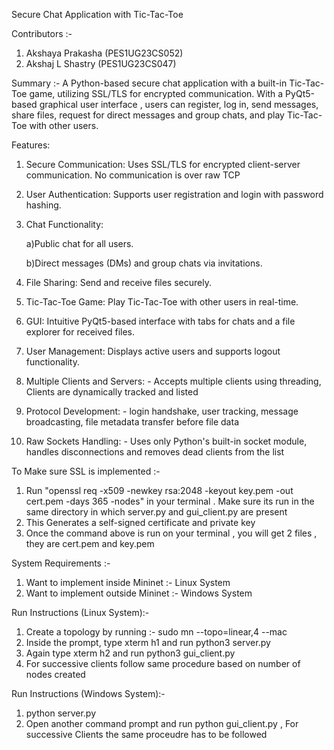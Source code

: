 Secure Chat Application with Tic-Tac-Toe 

Contributors :-
 1) Akshaya Prakasha (PES1UG23CS052)
 2) Akshaj L Shastry (PES1UG23CS047) 

Summary :-
A Python-based secure chat application with a built-in Tic-Tac-Toe game, utilizing SSL/TLS for encrypted communication. With a PyQt5-based graphical user interface , users can register, log in, send messages, share files, request for direct messages and group chats, and play Tic-Tac-Toe with other users. 

Features: 
1) Secure Communication: Uses SSL/TLS for encrypted client-server communication. No communication is over raw TCP 

2) User Authentication: Supports user registration and login with password hashing. 

3) Chat Functionality:
   
     a)Public chat for all users.
    
     b)Direct messages (DMs) and group chats via invitations. 

5) File Sharing: Send and receive files securely. 

6) Tic-Tac-Toe Game: Play Tic-Tac-Toe with other users in real-time. 

7) GUI: Intuitive PyQt5-based interface with tabs for chats and a file explorer for received files. 

8) User Management: Displays active users and supports logout functionality. 

9) Multiple Clients and Servers: - Accepts multiple clients using threading, Clients are dynamically tracked and listed  

10) Protocol Development: - login handshake, user tracking, message broadcasting, file metadata transfer before file data 

11) Raw Sockets Handling: - Uses only Python's built-in socket module, handles disconnections and removes dead clients from the list

To Make sure SSL is implemented :-

 1) Run "openssl req -x509 -newkey rsa:2048 -keyout key.pem -out cert.pem -days 365 -nodes" in your terminal . Make sure its run in the same directory in which server.py and gui_client.py are present 
 2) This Generates a self-signed certificate and private key
 3) Once the command above is run on your terminal , you will get 2 files , they are cert.pem and key.pem
    
System Requirements :-
 1) Want to implement inside Mininet :- Linux System
 2) Want to implement outside Mininet :- Windows System

Run Instructions (Linux System):- 
1) Create a topology by running :- sudo mn --topo=linear,4 --mac
2) Inside the prompt, type xterm h1 and run python3 server.py
3) Again type xterm h2 and run python3 gui_client.py
4) For successive clients follow same procedure based on number of nodes created

Run Instructions (Windows System):- 
 1) python server.py
 2) Open another command prompt and run python gui_client.py , For successive Clients the same proceudre has to be followed 
